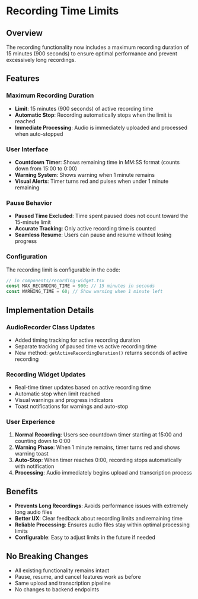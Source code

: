 # Recording Time Limits

## Overview
The recording functionality now includes a maximum recording duration of 15 minutes (900 seconds) to ensure optimal performance and prevent excessively long recordings.

## Features

### Maximum Recording Duration
- **Limit**: 15 minutes (900 seconds) of active recording time
- **Automatic Stop**: Recording automatically stops when the limit is reached
- **Immediate Processing**: Audio is immediately uploaded and processed when auto-stopped

### User Interface
- **Countdown Timer**: Shows remaining time in MM:SS format (counts down from 15:00 to 0:00)
- **Warning System**: Shows warning when 1 minute remains
- **Visual Alerts**: Timer turns red and pulses when under 1 minute remaining

### Pause Behavior
- **Paused Time Excluded**: Time spent paused does not count toward the 15-minute limit
- **Accurate Tracking**: Only active recording time is counted
- **Seamless Resume**: Users can pause and resume without losing progress

### Configuration
The recording limit is configurable in the code:

```typescript
// In components/recording-widget.tsx
const MAX_RECORDING_TIME = 900; // 15 minutes in seconds
const WARNING_TIME = 60; // Show warning when 1 minute left
```

## Implementation Details

### AudioRecorder Class Updates
- Added timing tracking for active recording duration
- Separate tracking of paused time vs active recording time
- New method: `getActiveRecordingDuration()` returns seconds of active recording

### Recording Widget Updates
- Real-time timer updates based on active recording time
- Automatic stop when limit reached
- Visual warnings and progress indicators
- Toast notifications for warnings and auto-stop

### User Experience
1. **Normal Recording**: Users see countdown timer starting at 15:00 and counting down to 0:00
2. **Warning Phase**: When 1 minute remains, timer turns red and shows warning toast
3. **Auto-Stop**: When timer reaches 0:00, recording stops automatically with notification
4. **Processing**: Audio immediately begins upload and transcription process

## Benefits
- **Prevents Long Recordings**: Avoids performance issues with extremely long audio files
- **Better UX**: Clear feedback about recording limits and remaining time
- **Reliable Processing**: Ensures audio files stay within optimal processing limits
- **Configurable**: Easy to adjust limits in the future if needed

## No Breaking Changes
- All existing functionality remains intact
- Pause, resume, and cancel features work as before
- Same upload and transcription pipeline
- No changes to backend endpoints